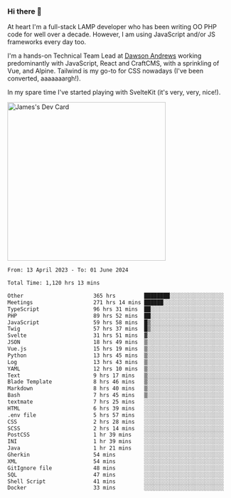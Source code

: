### Hi there 👋

<!--
**JamesNock/JamesNock** is a ✨ _special_ ✨ repository because its `README.md` (this file) appears on your GitHub profile.

Here are some ideas to get you started:

- 🔭 I’m currently working on ...
- 🌱 I’m currently learning ...
- 👯 I’m looking to collaborate on ...
- 🤔 I’m looking for help with ...
- 💬 Ask me about ...
- 📫 How to reach me: ...
- 😄 Pronouns: ...
- ⚡ Fun fact: ...
-->
At heart I'm a full-stack LAMP developer who has been writing OO PHP code for well over a decade. However, I am using JavaScript and/or JS frameworks every day too.

I'm a hands-on Technical Team Lead at [Dawson Andrews](https://www.dawsonandrews.com/) working predominantly with JavaScript, React and CraftCMS, with a sprinkling of Vue, and Alpine. Tailwind is my go-to for CSS nowadays (I've been converted, aaaaaaargh!).

In my spare time I've started playing with SvelteKit (it's very, very, nice!).

<a href="https://app.daily.dev/h2onock"><img src="https://api.daily.dev/devcards/v2/XQraFlxE3JPWOlcSuOB2K.png?type=default&r=18u" width="356" alt="James's Dev Card"/></a>

<!--START_SECTION:waka-->

```txt
From: 13 April 2023 - To: 01 June 2024

Total Time: 1,120 hrs 13 mins

Other                      365 hrs         ████████░░░░░░░░░░░░░░░░░   32.59 %
Meetings                   271 hrs 14 mins ██████░░░░░░░░░░░░░░░░░░░   24.22 %
TypeScript                 96 hrs 31 mins  ██░░░░░░░░░░░░░░░░░░░░░░░   08.62 %
PHP                        89 hrs 52 mins  ██░░░░░░░░░░░░░░░░░░░░░░░   08.03 %
JavaScript                 59 hrs 58 mins  █▒░░░░░░░░░░░░░░░░░░░░░░░   05.36 %
Twig                       57 hrs 37 mins  █▒░░░░░░░░░░░░░░░░░░░░░░░   05.15 %
Svelte                     31 hrs 51 mins  ▓░░░░░░░░░░░░░░░░░░░░░░░░   02.84 %
JSON                       18 hrs 49 mins  ▒░░░░░░░░░░░░░░░░░░░░░░░░   01.68 %
Vue.js                     15 hrs 19 mins  ▒░░░░░░░░░░░░░░░░░░░░░░░░   01.37 %
Python                     13 hrs 45 mins  ▒░░░░░░░░░░░░░░░░░░░░░░░░   01.23 %
Log                        13 hrs 43 mins  ▒░░░░░░░░░░░░░░░░░░░░░░░░   01.22 %
YAML                       12 hrs 10 mins  ▒░░░░░░░░░░░░░░░░░░░░░░░░   01.09 %
Text                       9 hrs 17 mins   ▒░░░░░░░░░░░░░░░░░░░░░░░░   00.83 %
Blade Template             8 hrs 46 mins   ▒░░░░░░░░░░░░░░░░░░░░░░░░   00.78 %
Markdown                   8 hrs 40 mins   ▒░░░░░░░░░░░░░░░░░░░░░░░░   00.77 %
Bash                       7 hrs 45 mins   ▒░░░░░░░░░░░░░░░░░░░░░░░░   00.69 %
textmate                   7 hrs 25 mins   ░░░░░░░░░░░░░░░░░░░░░░░░░   00.66 %
HTML                       6 hrs 39 mins   ░░░░░░░░░░░░░░░░░░░░░░░░░   00.59 %
.env file                  5 hrs 57 mins   ░░░░░░░░░░░░░░░░░░░░░░░░░   00.53 %
CSS                        2 hrs 28 mins   ░░░░░░░░░░░░░░░░░░░░░░░░░   00.22 %
SCSS                       2 hrs 14 mins   ░░░░░░░░░░░░░░░░░░░░░░░░░   00.20 %
PostCSS                    1 hr 39 mins    ░░░░░░░░░░░░░░░░░░░░░░░░░   00.15 %
INI                        1 hr 39 mins    ░░░░░░░░░░░░░░░░░░░░░░░░░   00.15 %
Java                       1 hr 21 mins    ░░░░░░░░░░░░░░░░░░░░░░░░░   00.12 %
Gherkin                    54 mins         ░░░░░░░░░░░░░░░░░░░░░░░░░   00.08 %
XML                        54 mins         ░░░░░░░░░░░░░░░░░░░░░░░░░   00.08 %
GitIgnore file             48 mins         ░░░░░░░░░░░░░░░░░░░░░░░░░   00.07 %
SQL                        47 mins         ░░░░░░░░░░░░░░░░░░░░░░░░░   00.07 %
Shell Script               41 mins         ░░░░░░░░░░░░░░░░░░░░░░░░░   00.06 %
Docker                     33 mins         ░░░░░░░░░░░░░░░░░░░░░░░░░   00.05 %
```

<!--END_SECTION:waka-->
